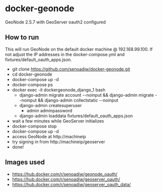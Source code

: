 # docker-geonode

GeoNode 2.5.7 with GeoServer oauth2 configured

## How to run

This will run GeoNode on the default docker machine @ 192.168.99.100. If not adjust the IP addresses in the docker-compose.yml and fixtures/default_oauth_apps.json.

* git clone https://github.com/senoadiw/docker-geonode.git
* cd docker-geonode
* docker-compose up -d
* docker-compose ps
* docker exec -it dockergeonode_django_1 bash
    * django-admin migrate account --noinput && django-admin migrate --noinput && django-admin collectstatic --noinput
    * django-admin createsuperuser
        * admin adminpassword
    * django-admin loaddata fixtures/default_oauth_apps.json
* wait a few minutes while GeoServer initializes
* docker-compose stop
* docker-compose up -d
* access GeoNode at http://machineip
* try signing in from http://machineip/geoserver
* done!

## Images used

* https://hub.docker.com/r/senoadiw/geonode_oauth/
* https://hub.docker.com/r/senoadiw/geoserver_oauth/
* https://hub.docker.com/r/senoadiw/geoserver_oauth_data/
